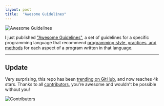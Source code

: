 ```yaml
---
layout: post
title:  "Awesome Guidelines"
---
```


![Awesome Guidelines](https://wahyukristianto.com/awesome-guidelines/assets/header.png)

I just published ["Awesome Guidelines"](https://github.com/Kristories/awesome-guidelines), a set of guidelines for a specific programming language that recommend [programming style, practices, and methods](https://en.wikipedia.org/wiki/Coding_conventions) for each aspect of a program written in that language.


---

## Update

Very surprising, this repo has been [trending on GitHub](http://web.archive.org/web/20170717234302/https://github.com/trending), and now reaches 4k stars.  Thanks to all [contributors](https://github.com/Kristories/awesome-guidelines/graphs/contributors), you're awesome and wouldn't be possible without you!

![Contributors](https://contributors-img.web.app/image?repo=Kristories/awesome-guidelines)
